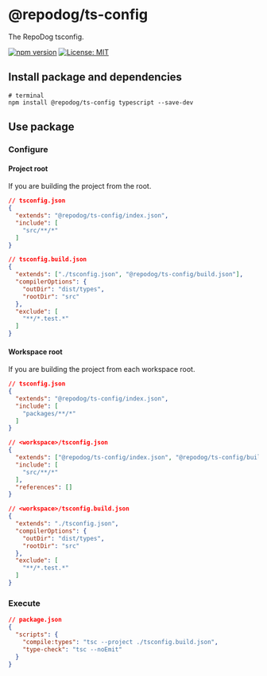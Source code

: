 # @repodog/ts-config

The RepoDog tsconfig.

[![npm version](https://badge.fury.io/js/%40repodog%2Fts-config.svg)](https://badge.fury.io/js/%40repodog%2Fts-config)
[![License: MIT](https://img.shields.io/badge/License-MIT-yellow.svg)](LICENSE)

## Install package and dependencies

```shell
# terminal
npm install @repodog/ts-config typescript --save-dev
```

## Use package

### Configure

#### Project root

If you are building the project from the root.

```json
// tsconfig.json
{
  "extends": "@repodog/ts-config/index.json",
  "include": [
    "src/**/*"
  ]
}
```

```json
// tsconfig.build.json
{
  "extends": ["./tsconfig.json", "@repodog/ts-config/build.json"],
  "compilerOptions": {
    "outDir": "dist/types",
    "rootDir": "src"
  },
  "exclude": [
    "**/*.test.*"
  ]
}
```

#### Workspace root

If you are building the project from each workspace root.

```json
// tsconfig.json
{
  "extends": "@repodog/ts-config/index.json",
  "include": [
    "packages/**/*"
  ]
}
```

```json
// <workspace>/tsconfig.json
{
  "extends": ["@repodog/ts-config/index.json", "@repodog/ts-config/build.json"],
  "include": [
    "src/**/*"
  ],
  "references": []
}
```

```json
// <workspace>/tsconfig.build.json
{
  "extends": "./tsconfig.json",
  "compilerOptions": {
    "outDir": "dist/types",
    "rootDir": "src"
  },
  "exclude": [
    "**/*.test.*"
  ]
}
```

### Execute

```json
// package.json
{
  "scripts": {
    "compile:types": "tsc --project ./tsconfig.build.json",
    "type-check": "tsc --noEmit"
  }
}
```
